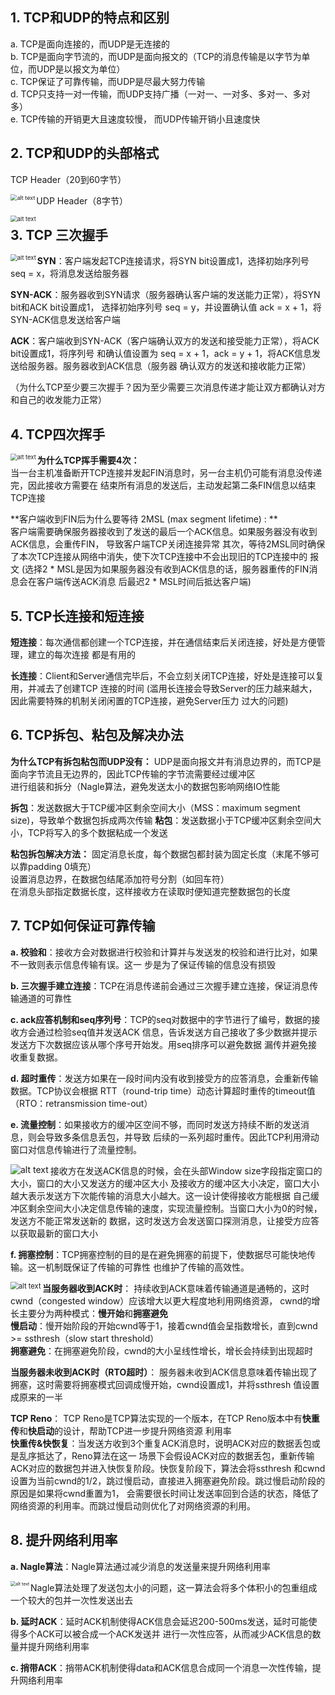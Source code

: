 ## **1. TCP和UDP的特点和区别**

a. TCP是面向连接的，而UDP是无连接的  
b. TCP是面向字节流的，而UDP是面向报文的（TCP的消息传输是以字节为单位，而UDP是以报文为单位）  
c. TCP保证了可靠传输，而UDP是尽最大努力传输  
d. TCP只支持一对一传输，而UDP支持广播（一对一、一对多、多对一、多对多）  
e. TCP传输的开销更大且速度较慢， 而UDP传输开销小且速度快



## **2. TCP和UDP的头部格式**

TCP Header（20到60字节）  

<img src="https://github.com/zschen211/interview/tree/main/image/tcp header.png" alt="alt text" style="zoom:65%;" align="left"/>

UDP Header（8字节）

<img src="https://github.com/zschen211/interview/tree/main/image/udp header.gif" alt="alt text" style="zoom:67%;" align="left"/>



## **3. TCP 三次握手**

<img src="https://github.com/zschen211/interview/tree/main/image/tcp 3way handshake.jpeg" alt="alt text" style="zoom:67%;" align="left"/>

**SYN**：客户端发起TCP连接请求，将SYN bit设置成1，选择初始序列号 seq = x，将消息发送给服务器   

**SYN-ACK**：服务器收到SYN请求（服务器确认客户端的发送能力正常），将SYN bit和ACK bit设置成1，
选择初始序列号 seq = y，并设置确认值 ack = x + 1，将SYN-ACK信息发送给客户端

**ACK**：客户端收到SYN-ACK（客户端确认双方的发送和接受能力正常），将ACK bit设置成1，将序列号
和确认值设置为 seq = x + 1，ack = y + 1，将ACK信息发送给服务器。服务器收到ACK信息（服务器
确认双方的发送和接收能力正常）

（为什么TCP至少要三次握手？因为至少需要三次消息传递才能让双方都确认对方和自己的收发能力正常）



## **4. TCP四次挥手**

<img src="https://github.com/zschen211/interview/tree/main/image/tcp 4way handwave.jpeg" alt="alt text" style="zoom:67%;" align="left"/>

**为什么TCP挥手需要4次：**  
当一台主机准备断开TCP连接并发起FIN消息时，另一台主机仍可能有消息没传递完，因此接收方需要在
结束所有消息的发送后，主动发起第二条FIN信息以结束TCP连接

**客户端收到FIN后为什么要等待 2MSL (max segment lifetime) : **  
客户端需要确保服务器接收到了发送的最后一个ACK信息。如果服务器没有收到ACK信息，会重传FIN，
导致客户端TCP关闭连接异常
其次，等待2MSL同时确保了本次TCP连接从网络中消失，使下次TCP连接中不会出现旧的TCP连接中的
报文
(选择2 * MSL是因为如果服务器没有收到ACK信息的话，服务器重传的FIN消息会在客户端传送ACK消息
后最迟2 * MSL时间后抵达客户端)



## **5. TCP长连接和短连接**

**短连接**：每次通信都创建一个TCP连接，并在通信结束后关闭连接，好处是方便管理，建立的每次连接
都是有用的

**长连接**：Client和Server通信完毕后，不会立刻关闭TCP连接，好处是连接可以复用，并减去了创建TCP
连接的时间
(滥用长连接会导致Server的压力越来越大，因此需要特殊的机制关闭闲置的TCP连接，避免Server压力
过大的问题)



## **6. TCP拆包、粘包及解决办法**

**为什么TCP有拆包粘包而UDP没有：**
UDP是面向报文并有消息边界的，而TCP是面向字节流且无边界的，因此TCP传输的字节流需要经过缓冲区  
进行组装和拆分（Nagle算法，避免发送太小的数据包影响网络IO性能

**拆包**：发送数据大于TCP缓冲区剩余空间大小（MSS：maximum segment size)，导致单个数据包拆成两次传输
**粘包**：发送数据小于TCP缓冲区剩余空间大小，TCP将写入的多个数据粘成一个发送

**粘包拆包解决方法：**
固定消息长度，每个数据包都封装为固定长度（末尾不够可以靠padding 0填充）   
设置消息边界，在数据包结尾添加符号分割（如回车符）  
在消息头部指定数据长度，这样接收方在读取时便知道完整数据包的长度  



## **7. TCP如何保证可靠传输**

**a. 校验和**：接收方会对数据进行校验和计算并与发送发的校验和进行比对，如果不一致则表示信息传输有误。这一
步是为了保证传输的信息没有损毁

**b. 三次握手建立连接**：TCP在消息传递前会通过三次握手建立连接，保证消息传输通道的可靠性

**c. ack应答机制和seq序列号**：TCP的seq对数据中的字节进行了编号，数据的接收方会通过检验seq值并发送ACK
信息，告诉发送方自己接收了多少数据并提示发送方下次数据应该从哪个序号开始发。用seq排序可以避免数据
漏传并避免接收重复数据。

**d. 超时重传**：发送方如果在一段时间内没有收到接受方的应答消息，会重新传输数据。TCP协议会根据
RTT（round-trip time）动态计算超时重传的timeout值（RTO：retransmission time-out）

**e. 流量控制**：如果接收方的缓冲区空间不够，而同时发送方持续不断的发送消息，则会导致多条信息丢包，并导致
后续的一系列超时重传。因此TCP利用滑动窗口对信息传输进行了流量控制。

<img src="https://github.com/zschen211/interview/tree/main/image/tcp flow control.jpeg" alt="alt text" style="zoom:100%;" align="left"/>

接收方在发送ACK信息的时候，会在头部Window size字段指定窗口的大小，窗口的大小又发送方的缓冲区大小
及接收方的缓冲区大小决定，窗口大小越大表示发送方下次能传输的消息大小越大。这一设计使得接收方能根据
自己缓冲区剩余空间大小决定信息传输的速度，实现流量控制。当窗口大小为0的时候，发送方不能正常发送新的
数据，这时发送方会发送窗口探测消息，让接受方应答以获取最新的窗口大小

**f. 拥塞控制**：TCP拥塞控制的目的是在避免拥塞的前提下，使数据尽可能快地传输。这一机制既保证了传输的可靠性
也维护了传输的高效性。

<img src="https://github.com/zschen211/interview/tree/main/image/tcp congestion control.jpeg" alt="alt text" style="zoom:80%;" align="left"/>

**当服务器收到ACK时**：
持续收到ACK意味着传输通道是通畅的，这时cwnd（congested window）应该增大以更大程度地利用网络资源，
cwnd的增长主要分为两种模式：**慢开始**和**拥塞避免**  
**慢启动**：慢开始阶段的开始cwnd等于1，接着cwnd值会呈指数增长，直到cwnd >= ssthresh（slow start threshold）  
**拥塞避免**：在拥塞避免阶段，cwnd的大小呈线性增长，增长会持续到出现超时  

**当服务器未收到ACK时（RTO超时）**：
服务器未收到ACK信息意味着传输出现了拥塞，这时需要将拥塞模式回调成慢开始，cwnd设置成1，并将ssthresh
值设置成原来的一半

**TCP Reno**：
TCP Reno是TCP算法实现的一个版本，在TCP Reno版本中有**快重传**和**快启动**的设计，帮助TCP进一步提升网络资源
利用率  
**快重传&快恢复**：当发送方收到3个重复ACK消息时，说明ACK对应的数据丢包或是乱序抵达了，Reno算法在这一
场景下会假设ACK对应的数据丢包，重新传输ACK对应的数据包并进入快恢复阶段。快恢复阶段下，算法会将ssthresh
和cwnd设置为当前cwnd的1/2，跳过慢启动，直接进入拥塞避免阶段。跳过慢启动阶段的原因是如果将cwnd重置为1，
会需要很长时间让发送率回到合适的状态，降低了网络资源的利用率。而跳过慢启动则优化了对网络资源的利用。



## **8. 提升网络利用率**

**a. Nagle算法**：Nagle算法通过减少消息的发送量来提升网络利用率

<img src="https://github.com/zschen211/interview/tree/main/image/nagle algorithm.png" alt="alt text" style="zoom:50%;" align="left"/>

Nagle算法处理了发送包太小的问题，这一算法会将多个体积小的包重组成一个较大的包并一次性发送出去

**b. 延时ACK**：延时ACK机制使得ACK信息会延迟200-500ms发送，延时可能使得多个ACK可以被合成一个ACK发送并
进行一次性应答，从而减少ACK信息的数量并提升网络利用率

**c. 捎带ACK**：捎带ACK机制使得data和ACK信息合成同一个消息一次性传输，提升网络利用率









